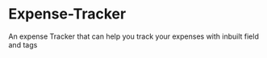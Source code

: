 # Expense-Tracker
An expense Tracker that can help you track your expenses with inbuilt field and tags
